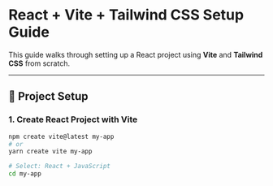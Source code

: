 # React + Vite + Tailwind CSS Setup Guide

This guide walks through setting up a React project using **Vite** and **Tailwind CSS** from scratch.

---

## 🚀 Project Setup

### 1. Create React Project with Vite

```bash
npm create vite@latest my-app
# or
yarn create vite my-app

# Select: React + JavaScript
cd my-app
